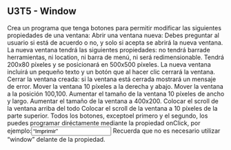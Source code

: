 ## U3T5 - Window
Crea un programa que tenga botones para permitir modificar las siguientes propiedades de una  ventana:
Abrir una ventana nueva:
Debes preguntar al usuario si está de acuerdo o no, y solo si acepta se abrirá la nueva ventana.
La nueva ventana tendrá las siguientes propiedades: no tendrá barrade herramientas, ni location, ni barra de  menú, ni será redimensionable. Tendrá 200x80 píxeles y se posicionará en 500x500 píxeles.
La nueva ventana incluirá un pequeño texto y un botón que al hacer clic cerrará la ventana.
Cerrar la ventana creada: si la ventana está cerrada mostrará un mensaje de error.
Mover la ventana 10 píxeles a la derecha y abajo.
Mover la ventana a la posición 100,100.
Aumentar el tamaño de la ventana 10 píxeles de ancho y largo.
Aumentar el tamaño de la ventana a 400x200.
Colocar el scroll de la ventana arriba del todo
Colocar el scroll de la ventana a 10 píxeles de la parte superior.
Todos los botones, exceptoel primero y el segundo, los puedes programar diréctamente mediante la  propiedad onClick, por ejemplo:<input type=“button” value=“Imprimir” onClick=“print()”/>
Recuerda que no es necesario utilizar “window” delante de la propiedad.